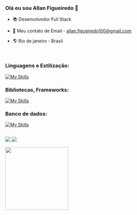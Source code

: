 ### Olá eu sou Allan Figueiredo 👋

- 📚 Desenvolvedor Full Stack
- 💬 Meu contato de Email - allan.figueiredo100@gmail.com
- 🌎 Rio de janeiro - Brasil

  <div style="display: inline_block "><br>
<h3>Linguagens e Estilização:</h3>

  [![My Skills](https://skillicons.dev/icons?i=js,typescript,java,python,html,css)](https://skillicons.dev)
  <h3>Bibliotecas, Frameworks:</h3>
    
  [![My Skills](https://skillicons.dev/icons?i=nodejs,express,sequelize,react)](https://skillicons.dev)
  <h3>Banco de dados:</h3>

  [![My Skills](https://skillicons.dev/icons?i=mysql,redis,postgresql,sqlite)](https://skillicons.dev)
</div>

  
  
  ##
  
  
  <div> 
 

  <a href = "allan.figueiredo100@gmail.com"><img src="https://img.shields.io/badge/-Gmail-%23333?style=for-the-badge&logo=gmail&logoColor=white" target="_blank"></a>
  <a href="https://www.linkedin.com/in/allan-figueiredo-255385138/" target="_blank"><img src="https://img.shields.io/badge/-LinkedIn-%230077B5?style=for-the-badge&logo=linkedin&logoColor=white" target="_blank"></a>

 
</div>

<img height="200em" src="https://github-readme-stats.vercel.app/api/top-langs/?username=Allan-Figueiredo&layout=compact&langs_count=7&theme=dark"/>


